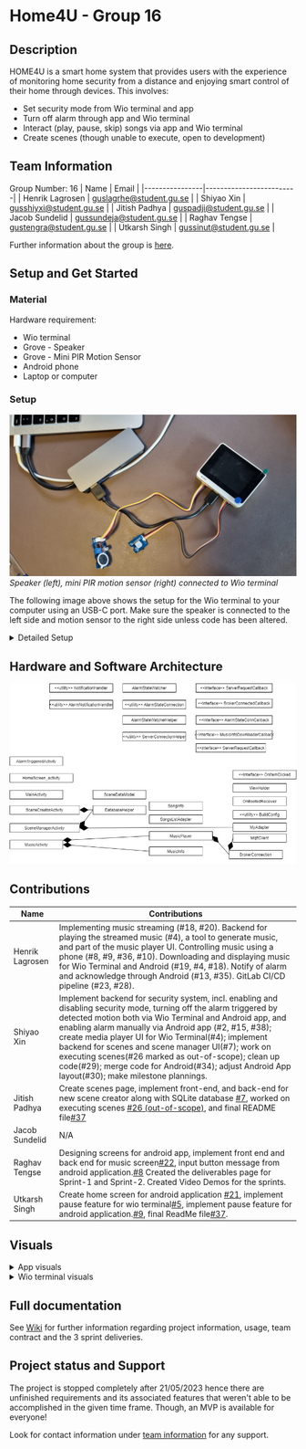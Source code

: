 # Home4U - Group 16
## Description
HOME4U is a smart home system that provides users with the experience of monitoring home security from a distance and enjoying smart control of their home through devices. This involves:
- Set security mode from Wio terminal and app
- Turn off alarm through app and Wio terminal
- Interact (play, pause, skip) songs via app and Wio terminal 
- Create scenes (though unable to execute, open to development)

## Team Information
Group Number: 16 
| Name           | Email                   |
|----------------|-------------------------|
| Henrik Lagrosen | guslagrhe@student.gu.se |
| Shiyao Xin     | gusshiyxi@student.gu.se |
| Jitish Padhya  | guspadji@student.gu.se  | 
| Jacob Sundelid | gussundeja@student.gu.se |
| Raghav Tengse  | gustengra@student.gu.se |
| Utkarsh Singh  | gussinut@student.gu.se  |

Further information about the group is [here](https://git.chalmers.se/courses/dit113/2023/group-16/group-16/-/wikis/team-contract).

## Setup and Get Started
### Material
Hardware requirement:
- Wio terminal
- Grove - Speaker
- Grove - Mini PIR Motion Sensor
- Android phone
- Laptop or computer

### Setup
![Wio Terminal Setup](README-images/WioTerminalSetupImage.jpg)*Speaker (left), mini PIR motion sensor (right) connected to Wio terminal*

The following image above shows the setup for the Wio terminal to your computer using an USB-C port. Make sure the speaker is connected to the left side and motion sensor to the right side unless code has been altered.

<details>
<summary>Detailed Setup</summary>

1. creates myEnv.h in wio_terminal lib folder

```
cd wio_terminal/lib && echo "#define SSID \"\"\n#define SERVER_URL \"\"\n#define WIFI_PASSWORD \"\"\n#define BROKER_IP \"\"" > myEnv.h
```
2. Fill in the missing information in myEnv such as SSID, WIFI_PASSWORD, SERVER_URL, and BROKER_ID (this shouldn't contain port or protocol)

3. Start server using: 
```
cd node_server
npm install
node app
```

4. Head to ServerConnectionHelper URL variable (android/app/src/main/java/com/example/home4u/connectivity/ServerConnectionHelper.java) and set it to the backend server URL

5. Head to BrokerConnection BROKERHOST variable (android/app/src/main/java/com/example/home4u/connectivity/BrokerConnection.java) and set it to the broker IP address without protocol or port

### Automated Build
**For the android application:**
```
cd android && ./gradlew build
```
**For Wio Terminal:**
```
docker build -t wio_terminal_image ./wio_terminal
```
*This will build the app inside a Docker image. To extract the built file, also run:*
```
docker run --name wio_terminal_container wio_terminal_image
docker cp wio_terminal_container:wio_terminal/build/wio_terminal.ino.bin .
docker stop wio_terminal_container
docker rm wio_terminal_container
```

 
</details>

## Hardware and Software Architecture
[//]: <> (Add image for software and hardware architecture)
![Class Diagram](README-images/class-diagram.jpg)

## Contributions
| Name           | Contributions|
|----------------|-------------------------|
| Henrik Lagrosen| Implementing music streaming (#18, #20). Backend for playing the streamed music (#4), a tool to generate music, and part of the music player UI. Controlling music using a phone (#8, #9, #36, #10). Downloading and displaying music for Wio Terminal and Android (#19, #4, #18). Notify of alarm and acknowledge through Android (#13, #35). GitLab CI/CD pipeline (#23, #28).|
| Shiyao Xin     | Implement backend for security system, incl. enabling and disabling security mode, turning off the alarm triggered by detected motion both via Wio Terminal and Android app, and enabling alarm manually via Android app (#2, #15, #38); create media player UI for Wio Terminal(#4); implement backend for scenes and scene manager UI(#7); work on executing scenes(#26 marked as out-of-scope); clean up code(#29); merge code for Android(#34); adjust Android App layout(#30); make milestone plannings. |
| Jitish Padhya  |Create scenes page, implement front-end, and back-end for new scene creator along with SQLite database [#7](https://git.chalmers.se/courses/dit113/2023/group-16/group-16/-/issues/7), worked on executing scenes [#26 (out-of-scope)](https://git.chalmers.se/courses/dit113/2023/group-16/group-16/-/issues/26), and final README file[#37](https://git.chalmers.se/courses/dit113/2023/group-16/group-16/-/issues/37) | 
| Jacob Sundelid | N/A |
| Raghav Tengse  |Designing screens for android app, implement front end and back end for music screen[#22](https://git.chalmers.se/courses/dit113/2023/group-16/group-16/-/issues/22), input button message from android application.[#8](https://git.chalmers.se/courses/dit113/2023/group-16/group-16/-/issues/8)  Created the deliverables page for Sprint-1 and Sprint-2. Created Video Demos for the sprints.|
| Utkarsh Singh  |Create home screen for android application [#21](https://git.chalmers.se/courses/dit113/2023/group-16/group-16/-/issues/21), implement pause feature for wio terminal[#5](https://git.chalmers.se/courses/dit113/2023/group-16/group-16/-/issues/5), implement pause feature for android application.[#9](https://git.chalmers.se/courses/dit113/2023/group-16/group-16/-/issues/9), final ReadMe file[#37](https://git.chalmers.se/courses/dit113/2023/group-16/group-16/-/issues/37).  |

## Visuals
<details>
<summary>App visuals</summary>

|            |              |
|----------------|-------------------------|
|![Home screen](README-images/HomeScreen.jpg)*Home screen* |![New sceen screen](README-images/CreateAndUpdateSceneScreen.jpg)*Create scenes*  |
| ![Manage scenes](README-images/ManageScenesScreen.jpg)*Manage scenes*| ![Song player](README-images/SongPlayerScreen.jpg)*Song player* |
</details>

<details>
<summary>Wio terminal visuals</summary>

![Wio terminal home screen](README-images/WioTerminalHomeScreen.jpg)*Wio terminal home screen*
![Component Diagram](README-images/Component_Diagram.jpg)

The wio terminal has more screens that provide information such as alarm is actived or diactived, and it being triggered.
 
</details>

[//]: <> (TODO)

## Full documentation
See [Wiki](https://git.chalmers.se/courses/dit113/2023/group-16/group-16/-/wikis/home) for further information regarding project information, usage, team contract and the 3 sprint deliveries.

## Project status and Support
The project is stopped completely after 21/05/2023 hence there are unfinished requirements and its associated features that weren't able to be accomplished in the given time frame. Though, an MVP is available for everyone!

Look for contact information under [team information](#team-members) for any support.

